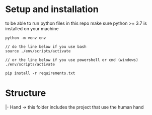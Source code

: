 # Setup and installation
to be able to run python files in this repo
make sure python >= 3.7 is installed on your machine
```
python -m venv env

// do the line below if you use bash
source ./env/scripts/activate

// or the line below if you use powershell or cmd (windows)
./env/scripts/activate

pip install -r requirements.txt 
```
# Structure 
|- Hand -> this folder includes the project that use the human hand

